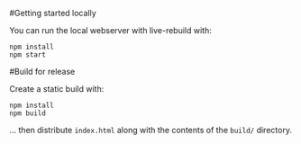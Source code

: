 #Getting started locally

You can run the local webserver with live-rebuild with:

    npm install
	npm start

#Build for release

Create a static build with:

    npm install
	npm build

... then distribute `index.html` along with the contents of the `build/` directory.
